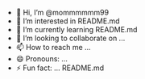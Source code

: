 - 👋 Hi, I’m @mommmmmm99
- 👀 I’m interested in README.md
- 🌱 I’m currently learning README.md
- 💞️ I’m looking to collaborate on ...
- 📫 How to reach me ...
- 😄 Pronouns: ...
- ⚡ Fun fact: ...
README.md
